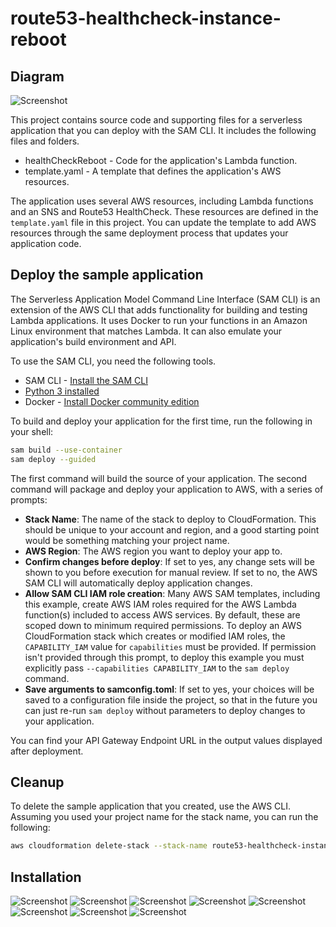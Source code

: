 # route53-healthcheck-instance-reboot

## Diagram
![Screenshot](https://github.com/koss822/misc/raw/master/imgs/heathcheck/route53-healthcheck-reboot.png "Route53 HealthCheckReboot screenshot")

This project contains source code and supporting files for a serverless application that you can deploy with the SAM CLI. It includes the following files and folders.

- healthCheckReboot - Code for the application's Lambda function.
- template.yaml - A template that defines the application's AWS resources.

The application uses several AWS resources, including Lambda functions and an SNS and Route53 HealthCheck. These resources are defined in the `template.yaml` file in this project. You can update the template to add AWS resources through the same deployment process that updates your application code.

## Deploy the sample application

The Serverless Application Model Command Line Interface (SAM CLI) is an extension of the AWS CLI that adds functionality for building and testing Lambda applications. It uses Docker to run your functions in an Amazon Linux environment that matches Lambda. It can also emulate your application's build environment and API.

To use the SAM CLI, you need the following tools.

* SAM CLI - [Install the SAM CLI](https://docs.aws.amazon.com/serverless-application-model/latest/developerguide/serverless-sam-cli-install.html)
* [Python 3 installed](https://www.python.org/downloads/)
* Docker - [Install Docker community edition](https://hub.docker.com/search/?type=edition&offering=community)

To build and deploy your application for the first time, run the following in your shell:

```bash
sam build --use-container
sam deploy --guided
```

The first command will build the source of your application. The second command will package and deploy your application to AWS, with a series of prompts:

* **Stack Name**: The name of the stack to deploy to CloudFormation. This should be unique to your account and region, and a good starting point would be something matching your project name.
* **AWS Region**: The AWS region you want to deploy your app to.
* **Confirm changes before deploy**: If set to yes, any change sets will be shown to you before execution for manual review. If set to no, the AWS SAM CLI will automatically deploy application changes.
* **Allow SAM CLI IAM role creation**: Many AWS SAM templates, including this example, create AWS IAM roles required for the AWS Lambda function(s) included to access AWS services. By default, these are scoped down to minimum required permissions. To deploy an AWS CloudFormation stack which creates or modified IAM roles, the `CAPABILITY_IAM` value for `capabilities` must be provided. If permission isn't provided through this prompt, to deploy this example you must explicitly pass `--capabilities CAPABILITY_IAM` to the `sam deploy` command.
* **Save arguments to samconfig.toml**: If set to yes, your choices will be saved to a configuration file inside the project, so that in the future you can just re-run `sam deploy` without parameters to deploy changes to your application.

You can find your API Gateway Endpoint URL in the output values displayed after deployment.

## Cleanup

To delete the sample application that you created, use the AWS CLI. Assuming you used your project name for the stack name, you can run the following:

```bash
aws cloudformation delete-stack --stack-name route53-healthcheck-instance-reboot
```

## Installation
![Screenshot](https://github.com/koss822/misc/raw/master/imgs/heathcheck/healthcheck1.PNG "Route53 HealthCheckReboot screenshot")
![Screenshot](https://github.com/koss822/misc/raw/master/imgs/heathcheck/healthcheck2.PNG "Route53 HealthCheckReboot screenshot")
![Screenshot](https://github.com/koss822/misc/raw/master/imgs/heathcheck/healthcheck3.PNG "Route53 HealthCheckReboot screenshot")
![Screenshot](https://github.com/koss822/misc/raw/master/imgs/heathcheck/healthcheck4.PNG "Route53 HealthCheckReboot screenshot")
![Screenshot](https://github.com/koss822/misc/raw/master/imgs/heathcheck/healthcheck5.PNG "Route53 HealthCheckReboot screenshot")
![Screenshot](https://github.com/koss822/misc/raw/master/imgs/heathcheck/healthcheck6.PNG "Route53 HealthCheckReboot screenshot")
![Screenshot](https://github.com/koss822/misc/raw/master/imgs/heathcheck/healthcheck7.PNG "Route53 HealthCheckReboot screenshot")
![Screenshot](https://github.com/koss822/misc/raw/master/imgs/heathcheck/healthcheck8.PNG "Route53 HealthCheckReboot screenshot")
